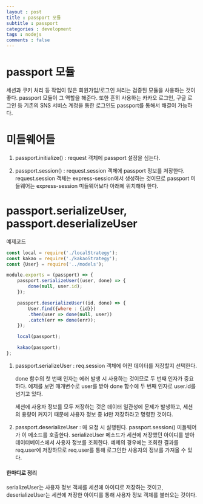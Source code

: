```yaml
---
layout : post
title : passport 모듈
subtitle : passport
categories : development
tags : nodejs
comments : false
---
```


# passport 모듈
세션과 쿠키 처리 등 작업이 많은 회원가입/로그인 처리는 검증된 모듈을 사용하는 것이 좋다. passport 모듈이 그 역할을 해준다. 또한 흔히 사용하는 카카오 로그인, 구글 로그인 등 기존의 SNS 서비스 계정을 통한 로그인도 passport를 통해서 해결이 가능하다.

# 미들웨어들
1. passport.initialize() : request 객체에 passport 설정을 심는다.

2. passport.session() : request.session 객체에 passport 정보를 저장한다. request.session 객체는 express-session에서 생성하는 것이므로 passport 미들웨어는 express-session 미들웨어보다 아래에 위치해야 한다.

# passport.serializeUser, passport.deserializeUser
예제코드
```javascript
const local = require('./localStrategy');
const kakao = require('./kakaoStrategy');
const {User} = require('../models');

module.exports = (passport) => {
    passport.serializeUser((user, done) => {
        done(null, user.id);
    });

    passport.deserializeUser((id, done) => {
        User.find({where : {id}})
        .then(user => done(null, user))
        .catch(err => done(err));
    });

    local(passport);

    kakao(passport);
};
```
1. passport.serializeUser : req.session 객체에 어떤 데이터를 저장할지 선택한다.

    done 함수의 첫 번째 인자는 에러 발생 시 사용하는 것이므로 두 번째 인자가 중요하다. 예제를 보면 매개변수로 user를 받아 done 함수에 두 번째 인자로 user.id를 넘기고 있다. 
    
    세션에 사용자 정보를 모두 저장하는 것은 데이터 일관성에 문제가 발생하고, 세션의 용량이 커지기 때문에 사용자 정보 중 id만 저장하라고 명령한 것이다.

2. passport.deserializeUser : 매 요청 시 실행된다. passport.session() 미들웨어가 이 메소드를 호출한다. serializeUser 메소드가 세션에 저장했던 아이디를 받아 데이터베이스에서 사용자 정보를 조회한다. 예제의 경우에는 조회한 결과를 req.user에 저장하므로 req.user를 통해 로그인한 사용자의 정보를 가져올 수 있다.

#### 한마디로 정리
serializeUser는 사용자 정보 객체를 세션에 아이디로 저장하는 것이고, deserializeUser는 세션에 저장한 아이디를 통해 사용자 정보 객체를 불러오는 것이다.